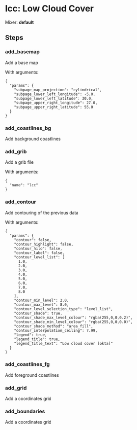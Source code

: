 # lcc: Low Cloud Cover

Mixer: **default**

## Steps

### add_basemap

Add a base map

With arguments:
```
{
  "params": {
    "subpage_map_projection": "cylindrical",
    "subpage_lower_left_longitude": -5.0,
    "subpage_lower_left_latitude": 30.0,
    "subpage_upper_right_longitude": 27.0,
    "subpage_upper_right_latitude": 55.0
  }
}
```

### add_coastlines_bg

Add background coastlines


### add_grib

Add a grib file

With arguments:
```
{
  "name": "lcc"
}
```

### add_contour

Add contouring of the previous data

With arguments:
```
{
  "params": {
    "contour": false,
    "contour_highlight": false,
    "contour_hilo": false,
    "contour_label": false,
    "contour_level_list": [
      1.0,
      2.0,
      3.0,
      4.0,
      5.0,
      6.0,
      7.0,
      8.0
    ],
    "contour_min_level": 2.0,
    "contour_max_level": 8.0,
    "contour_level_selection_type": "level_list",
    "contour_shade": true,
    "contour_shade_max_level_colour": "rgba(255,0,0,0.2)",
    "contour_shade_min_level_colour": "rgba(255,0,0,0.0)",
    "contour_shade_method": "area_fill",
    "contour_interpolation_ceiling": 7.99,
    "legend": true,
    "legend_title": true,
    "legend_title_text": "Low cloud cover [okta]"
  }
}
```

### add_coastlines_fg

Add foreground coastlines


### add_grid

Add a coordinates grid


### add_boundaries

Add a coordinates grid


